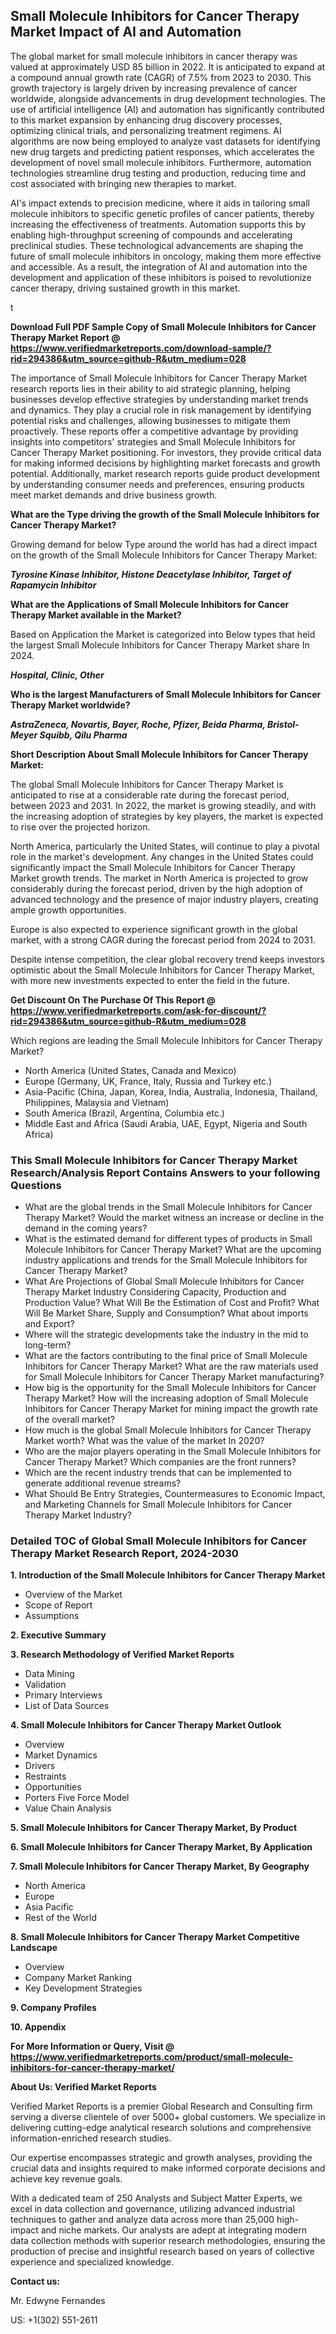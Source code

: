<h2>Small Molecule Inhibitors for Cancer Therapy Market Impact of AI and Automation</h2><p>The global market for small molecule inhibitors in cancer therapy was valued at approximately USD 85 billion in 2022. It is anticipated to expand at a compound annual growth rate (CAGR) of 7.5% from 2023 to 2030. This growth trajectory is largely driven by increasing prevalence of cancer worldwide, alongside advancements in drug development technologies. The use of artificial intelligence (AI) and automation has significantly contributed to this market expansion by enhancing drug discovery processes, optimizing clinical trials, and personalizing treatment regimens. AI algorithms are now being employed to analyze vast datasets for identifying new drug targets and predicting patient responses, which accelerates the development of novel small molecule inhibitors. Furthermore, automation technologies streamline drug testing and production, reducing time and cost associated with bringing new therapies to market.</p><p>AI's impact extends to precision medicine, where it aids in tailoring small molecule inhibitors to specific genetic profiles of cancer patients, thereby increasing the effectiveness of treatments. Automation supports this by enabling high-throughput screening of compounds and accelerating preclinical studies. These technological advancements are shaping the future of small molecule inhibitors in oncology, making them more effective and accessible. As a result, the integration of AI and automation into the development and application of these inhibitors is poised to revolutionize cancer therapy, driving sustained growth in this market.</p>t</p><p id="" class=""><strong>Download Full PDF Sample Copy of Small Molecule Inhibitors for Cancer Therapy Market Report @ <a href="https://www.verifiedmarketreports.com/download-sample/?rid=294386&utm_source=github-R&utm_medium=028" target="_blank">https://www.verifiedmarketreports.com/download-sample/?rid=294386&utm_source=github-R&utm_medium=028</a></strong></p><p>The importance of&nbsp;Small Molecule Inhibitors for Cancer Therapy Market research reports lies in their ability to aid strategic planning, helping businesses develop effective strategies by understanding market trends and dynamics. They play a crucial role in risk management by identifying potential risks and challenges, allowing businesses to mitigate them proactively. These reports offer a competitive advantage by providing insights into competitors' strategies and Small Molecule Inhibitors for Cancer Therapy Market positioning. For investors, they provide critical data for making informed decisions by highlighting market forecasts and growth potential. Additionally, market research reports guide product development by understanding consumer needs and preferences, ensuring products meet market demands and drive business growth.</p><p><strong>What are the&nbsp;Type driving the growth of the Small Molecule Inhibitors for Cancer Therapy Market?</strong></p><p id="" class="">Growing demand for below Type around the world has had a direct impact on the growth of the Small Molecule Inhibitors for Cancer Therapy Market:</p><em><strong>Tyrosine Kinase Inhibitor, Histone Deacetylase Inhibitor, Target of Rapamycin Inhibitor</strong></em></p><strong>What are the&nbsp;Applications&nbsp;of Small Molecule Inhibitors for Cancer Therapy Market available in the Market?</strong></p><p id="" class="">Based on Application the Market is categorized into Below types that held the largest Small Molecule Inhibitors for Cancer Therapy Market share In 2024.</p><em><strong>Hospital, Clinic, Other</strong></em></p><strong>Who is the largest Manufacturers of Small Molecule Inhibitors for Cancer Therapy Market worldwide?</strong></p><p><em><strong>AstraZeneca, Novartis, Bayer, Roche, Pfizer, Beida Pharma, Bristol-Meyer Squibb, Qilu Pharma</strong></em></p><p id="" class=""><strong>Short Description About Small Molecule Inhibitors for Cancer Therapy Market:</strong></p><p>The global Small Molecule Inhibitors for Cancer Therapy Market is anticipated to rise at a considerable rate during the forecast period, between 2023 and 2031. In 2022, the market is growing steadily, and with the increasing adoption of strategies by key players, the market is expected to rise over the projected horizon.</p><p>North America, particularly the United States, will continue to play a pivotal role in the market's development. Any changes in the United States could significantly impact the Small Molecule Inhibitors for Cancer Therapy Market growth trends. The market in North America is projected to grow considerably during the forecast period, driven by the high adoption of advanced technology and the presence of major industry players, creating ample growth opportunities.</p><p>Europe is also expected to experience significant growth in the global market, with a strong CAGR during the forecast period from 2024 to 2031.</p><p>Despite intense competition, the clear global recovery trend keeps investors optimistic about the Small Molecule Inhibitors for Cancer Therapy Market, with more new investments expected to enter the field in the future.</p><p id="" class=""><strong>Get Discount On The Purchase Of This Report @ <a href="https://www.verifiedmarketreports.com/ask-for-discount/?rid=294386&utm_source=github-R&utm_medium=028" target="_blank">https://www.verifiedmarketreports.com/ask-for-discount/?rid=294386&utm_source=github-R&utm_medium=028</a></strong></p>Which regions are leading the Small Molecule Inhibitors for Cancer Therapy Market?</p><ul><li>North America (United States, Canada and Mexico)</li><li>Europe (Germany, UK, France, Italy, Russia and Turkey etc.)</li><li>Asia-Pacific (China, Japan, Korea, India, Australia, Indonesia, Thailand, Philippines, Malaysia and Vietnam)</li><li>South America (Brazil, Argentina, Columbia etc.)</li><li>Middle East and Africa (Saudi Arabia, UAE, Egypt, Nigeria and South Africa)</li></ul><h3 id="" class="">This Small Molecule Inhibitors for Cancer Therapy Market Research/Analysis Report Contains Answers to your following Questions</h3><ul><li>What are the global trends in the Small Molecule Inhibitors for Cancer Therapy Market? Would the market witness an increase or decline in the demand in the coming years?</li><li>What is the estimated demand for different types of products in Small Molecule Inhibitors for Cancer Therapy Market? What are the upcoming industry applications and trends for the Small Molecule Inhibitors for Cancer Therapy Market?</li><li>What Are Projections of Global Small Molecule Inhibitors for Cancer Therapy Market Industry Considering Capacity, Production and Production Value? What Will Be the Estimation of Cost and Profit? What Will Be Market Share, Supply and Consumption? What about imports and Export?</li><li>Where will the strategic developments take the industry in the mid to long-term?</li><li>What are the factors contributing to the final price of Small Molecule Inhibitors for Cancer Therapy Market? What are the raw materials used for Small Molecule Inhibitors for Cancer Therapy Market manufacturing?</li><li>How big is the opportunity for the Small Molecule Inhibitors for Cancer Therapy Market? How will the increasing adoption of Small Molecule Inhibitors for Cancer Therapy Market for mining impact the growth rate of the overall market?</li><li>How much is the global Small Molecule Inhibitors for Cancer Therapy Market worth? What was the value of the market In 2020?</li><li>Who are the major players operating in the Small Molecule Inhibitors for Cancer Therapy Market? Which companies are the front runners?</li><li>Which are the recent industry trends that can be implemented to generate additional revenue streams?</li><li>What Should Be Entry Strategies, Countermeasures to Economic Impact, and Marketing Channels for Small Molecule Inhibitors for Cancer Therapy Market Industry?</li></ul><h3 id="" class="">Detailed TOC of Global Small Molecule Inhibitors for Cancer Therapy Market Research Report, 2024-2030</h3><p id="" class=""><strong>1. Introduction of the Small Molecule Inhibitors for Cancer Therapy Market</strong></p><ul><li>Overview of the Market</li><li>Scope of Report</li><li>Assumptions</li></ul><p id="" class=""><strong>2. Executive Summary</strong></p><p id="" class=""><strong>3. Research Methodology of Verified Market Reports</strong></p><ul><li>Data Mining</li><li>Validation</li><li>Primary Interviews</li><li>List of Data Sources</li></ul><p id="" class=""><strong>4. Small Molecule Inhibitors for Cancer Therapy Market Outlook</strong></p><ul><li>Overview</li><li>Market Dynamics</li><li>Drivers</li><li>Restraints</li><li>Opportunities</li><li>Porters Five Force Model</li><li>Value Chain Analysis</li></ul><p id="" class=""><strong>5. Small Molecule Inhibitors for Cancer Therapy Market, By Product</strong></p><p id="" class=""><strong>6. Small Molecule Inhibitors for Cancer Therapy Market, By Application</strong></p><p id="" class=""><strong>7. Small Molecule Inhibitors for Cancer Therapy Market, By Geography</strong></p><ul><li>North America</li><li>Europe</li><li>Asia Pacific</li><li>Rest of the World</li></ul><p id="" class=""><strong>8. Small Molecule Inhibitors for Cancer Therapy Market Competitive Landscape</strong></p><ul><li>Overview</li><li>Company Market Ranking</li><li>Key Development Strategies</li></ul><p id="" class=""><strong>9. Company Profiles</strong></p><p id="" class=""><strong>10. Appendix</strong></p><p id="" class=""><strong>For More Information or Query, Visit @ <a href="https://www.verifiedmarketreports.com/product/small-molecule-inhibitors-for-cancer-therapy-market/" target="_blank">https://www.verifiedmarketreports.com/product/small-molecule-inhibitors-for-cancer-therapy-market/</a></strong></p><p id="" class=""><strong>About Us: Verified Market Reports</strong></p><p id="" class="">Verified Market Reports is a premier Global Research and Consulting firm serving a diverse clientele of over 5000+ global customers. We specialize in delivering cutting-edge analytical research solutions and comprehensive information-enriched research studies.</p><p id="" class="">Our expertise encompasses strategic and growth analyses, providing the crucial data and insights required to make informed corporate decisions and achieve key revenue goals.</p><p id="" class="">With a dedicated team of 250 Analysts and Subject Matter Experts, we excel in data collection and governance, utilizing advanced industrial techniques to gather and analyze data across more than 25,000 high-impact and niche markets. Our analysts are adept at integrating modern data collection methods with superior research methodologies, ensuring the production of precise and insightful research based on years of collective experience and specialized knowledge.</p><p id="" class=""><strong>Contact us:</strong></p><p id="" class="">Mr. Edwyne Fernandes</p><p id="" class="">US: +1(302) 551-2611</p>